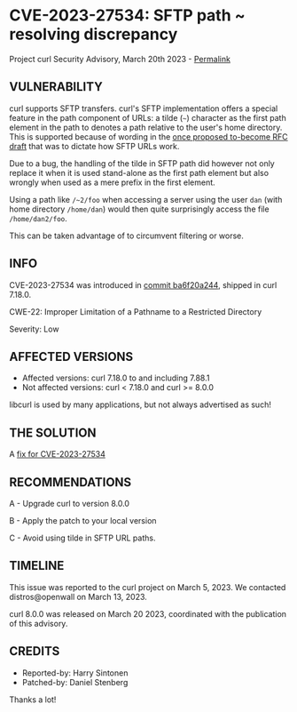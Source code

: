 CVE-2023-27534: SFTP path ~ resolving discrepancy
=================================================

Project curl Security Advisory, March 20th 2023 -
[Permalink](https://curl.se/docs/CVE-2023-27534.html)

VULNERABILITY
-------------

curl supports SFTP transfers. curl's SFTP implementation offers a special
feature in the path component of URLs: a tilde (`~`) character as the first
path element in the path to denotes a path relative to the user's home
directory. This is supported because of wording in the [once proposed
to-become RFC
draft](https://datatracker.ietf.org/doc/html/draft-ietf-secsh-scp-sftp-ssh-uri-04)
that was to dictate how SFTP URLs work.

Due to a bug, the handling of the tilde in SFTP path did however not only
replace it when it is used stand-alone as the first path element but also
wrongly when used as a mere prefix in the first element.

Using a path like `/~2/foo` when accessing a server using the user `dan` (with
home directory `/home/dan`) would then quite surprisingly access the file
`/home/dan2/foo`.

This can be taken advantage of to circumvent filtering or worse.

INFO
----

CVE-2023-27534 was introduced in [commit
ba6f20a244](https://github.com/curl/curl/commit/ba6f20a244), shipped in curl
7.18.0.

CWE-22: Improper Limitation of a Pathname to a Restricted Directory

Severity: Low

AFFECTED VERSIONS
-----------------

- Affected versions: curl 7.18.0 to and including 7.88.1
- Not affected versions: curl < 7.18.0 and curl >= 8.0.0

libcurl is used by many applications, but not always advertised as such!

THE SOLUTION
------------

A [fix for CVE-2023-27534](https://github.com/curl/curl/commit/4e2b52b5f7a3bf50a)

RECOMMENDATIONS
--------------

 A - Upgrade curl to version 8.0.0

 B - Apply the patch to your local version

 C - Avoid using tilde in SFTP URL paths.

TIMELINE
--------

This issue was reported to the curl project on March 5, 2023. We contacted
distros@openwall on March 13, 2023.

curl 8.0.0 was released on March 20 2023, coordinated with the publication of
this advisory.

CREDITS
-------

- Reported-by: Harry Sintonen
- Patched-by: Daniel Stenberg

Thanks a lot!
